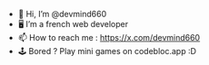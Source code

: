 - 👋 Hi, I’m @devmind660
- 🖥 I’m a french web developer
- 📫 How to reach me : https://x.com/devmind660
- 🕹️ Bored ? Play mini games on codebloc.app :D

<!---
devmind660/devmind660 is a ✨ special ✨ repository because its `README.md` (this file) appears on your GitHub profile.
You can click the Preview link to take a look at your changes.
--->
